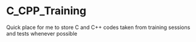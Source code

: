 # C_CPP_Training

Quick place for me to store C and C++ codes taken from training sessions and tests whenever possible
